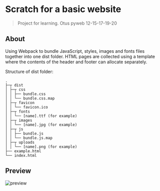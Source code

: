 # Scratch for a basic website
> Project for learning.
> Otus pyweb 12-15-17-19-20

## About
Using Webpack to bundle JavaScript, styles, images and fonts files together into one dist folder.
HTML pages are collected using a template where the contents of the header and footer can allocate separately.

Structure of dist folder:
```
.
├─┬ dist
│ ├─┬ css
│ │ ├── bundle.css 
│ │ └── bundle.css.map
│ ├─┬ favicon
│ │ └── favicon.ico
│ ├─┬ fonts
│ │ └── [name].ttf (for example)
│ ├─┬ images
│ │ └── [name].jpg (for example)
│ ├─┬ js
│ │ ├── bundle.js
│ │ └── bundle.js.map
│ ├─┬ uploads
│ │ └── [name].png (for example)
├── example.html
└── index.html
```

## Preview
![preview](preview.gif) 
